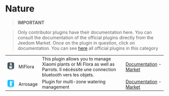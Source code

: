 
# Nature


>**IMPORTANT**

>Only contributor plugins have their documentation here. You can consult the documentation of the official plugins directly from the Jeedom Market. Once on the plugin in question, click on documentation.
>You can see [here](https://market.jeedom.com/index.php?v=d&p=market&type=plugin&categorie=nature) all official plugins in this category

| | | | |
|--- | --- | --- | ---|
|<img src="MiFlora/MiFlora_icon.png" class="pluginLogo" width="100" />|MiFlora|This plugin allows you to manage Xiaomi plants or Mi Flora as well as Parrots. Il nécéssite une connection bluetooth vers les objets.|[Documentation](https://NextDom.github.io/plugin-MiFlora/#language#) - [Market](https://market.jeedom.com/index.php?v=d&p=market_display&id=2686)|
|<img src="arrosage/arrosage_icon.png" class="pluginLogo" width="100" />|Arrosage|Plugin for multi-zone watering management|[Documentation](https://jeedom.github.io/) - [Market](https://market.jeedom.com/index.php?v=d&p=market_display&id=2353)|
